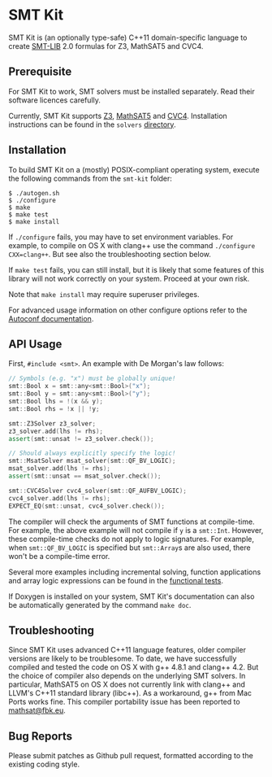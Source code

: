 # SMT Kit

SMT Kit is (an optionally type-safe) C++11 domain-specific language
to create [SMT-LIB][smt-lib] 2.0 formulas for Z3, MathSAT5 and CVC4.

[smt-lib]: http://www.smt-lib.org/

## Prerequisite

For SMT Kit to work, SMT solvers must be installed separately.
Read their software licences carefully.

Currently, SMT Kit supports [Z3][z3], [MathSAT5][msat] and [CVC4][cvc4].
Installation instructions can be found in the `solvers` [directory][solvers].

[z3]: http://z3.codeplex.com/
[msat]: http://mathsat.fbk.eu/
[cvc4]: http://cvc4.cs.nyu.edu/
[solvers]: solvers

## Installation

To build SMT Kit on a (mostly) POSIX-compliant operating system,
execute the following commands from the `smt-kit` folder:

    $ ./autogen.sh
    $ ./configure
    $ make
    $ make test
    $ make install

If `./configure` fails, you may have to set environment variables. For example,
to compile on OS X with clang++ use the command `./configure CXX=clang++`.
But see also the troubleshooting section below.

If `make test` fails, you can still install, but it is likely that some
features of this library will not work correctly on your system.
Proceed at your own risk.

Note that `make install` may require superuser privileges.

For advanced usage information on other configure options refer to the
[Autoconf documentation][autoconf].

[autoconf]: http://www.gnu.org/software/autoconf/

## API Usage

First, `#include <smt>`. An example with De Morgan's law follows:

```C++
// Symbols (e.g. "x") must be globally unique!
smt::Bool x = smt::any<smt::Bool>("x");
smt::Bool y = smt::any<smt::Bool>("y");
smt::Bool lhs = !(x && y);
smt::Bool rhs = !x || !y;

smt::Z3Solver z3_solver;
z3_solver.add(lhs != rhs);
assert(smt::unsat != z3_solver.check());

// Should always explicitly specify the logic!
smt::MsatSolver msat_solver(smt::QF_BV_LOGIC);
msat_solver.add(lhs != rhs);
assert(smt::unsat == msat_solver.check());

smt::CVC4Solver cvc4_solver(smt::QF_AUFBV_LOGIC);
cvc4_solver.add(lhs != rhs);
EXPECT_EQ(smt::unsat, cvc4_solver.check());
```

The compiler will check the arguments of SMT functions at compile-time.
For example, the above example will not compile if `y` is a `smt::Int`.
However, these compile-time checks do not apply to logic signatures.
For example, when `smt::QF_BV_LOGIC` is specified but `smt::Array`s are
also used, there won't be a compile-time error.

Several more examples including incremental solving, function applications
and array logic expressions can be found in the [functional tests][api].

If Doxygen is installed on your system, SMT Kit's documentation can also
be automatically generated by the command `make doc`.

[api]: https://github.com/ahorn/smt-kit/blob/master/test/smt_functional_test.cpp

## Troubleshooting

Since SMT Kit uses advanced C++11 language features, older compiler
versions are likely to be troublesome. To date, we have successfully
compiled and tested the code on OS X with g++ 4.8.1 and clang++ 4.2.
But the choice of compiler also depends on the underlying SMT solvers.
In particular, MathSAT5 on OS X does not currently link with clang++
and LLVM's C++11 standard library (libc++). As a workaround, g++ from
Mac Ports works fine. This compiler portability issue has been reported
to mathsat@fbk.eu.

## Bug Reports

Please submit patches as Github pull request, formatted according to the
existing coding style.
